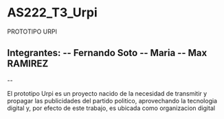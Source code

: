 # AS222_T3_Urpi
PROTOTIPO URPI


Integrantes: 
-- Fernando Soto
-- Maria 
-- Max RAMIREZ 
-- 
-- 


El prototipo Urpi es un proyecto nacido de la necesidad de transmitir y propagar las publicidades del partido politico, aprovechando la tecnologia digital y, por efecto de este trabajo, es ubicada como organizacion digital

